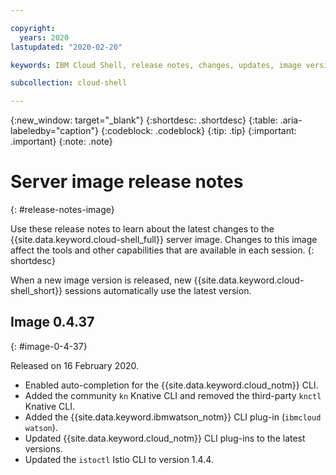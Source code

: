 ```yaml
---

copyright:
  years: 2020
lastupdated: "2020-02-20"

keywords: IBM Cloud Shell, release notes, changes, updates, image version

subcollection: cloud-shell

---
```


{:new_window: target="_blank"}
{:shortdesc: .shortdesc}
{:table: .aria-labeledby="caption"}
{:codeblock: .codeblock}
{:tip: .tip}
{:important: .important}
{:note: .note}

# Server image release notes
{: #release-notes-image}

Use these release notes to learn about the latest changes to the {{site.data.keyword.cloud-shell_full}} server image. Changes to this image affect the tools and other capabilities that are available in each session. 
{: shortdesc}

When a new image version is released, new {{site.data.keyword.cloud-shell_short}} sessions automatically use the latest version.

## Image 0.4.37
{: #image-0-4-37}

Released on 16 February 2020.

* Enabled auto-completion for the {{site.data.keyword.cloud_notm}} CLI.
* Added the community `kn` Knative CLI and removed the third-party `knctl` Knative CLI.
* Added the {{site.data.keyword.ibmwatson_notm}} CLI plug-in (`ibmcloud watson`).
* Updated {{site.data.keyword.cloud_notm}} CLI plug-ins to the latest versions.
* Updated the `istoctl` Istio CLI to version 1.4.4.

